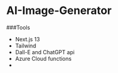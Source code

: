 # AI-Image-Generator

###Tools
- Next.js 13
- Tailwind
- Dall-E and ChatGPT api
- Azure Cloud functions
-
